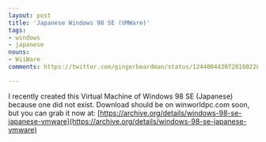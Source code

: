 ```yaml
---
layout: post
title: 'Japanese Windows 98 SE (VMWare)'
tags:
- windows
- japanese
nouns:
- WiiWare
comments: https://twitter.com/gingerbeardman/status/1244004430720180228

---
```


I recently created this Virtual Machine of Windows 98 SE (Japanese) because one did not exist. Download should be on winworldpc.com soon, but you can grab it now at: [https://archive.org/details/windows-98-se-japanese-vmware](https://archive.org/details/windows-98-se-japanese-vmware)